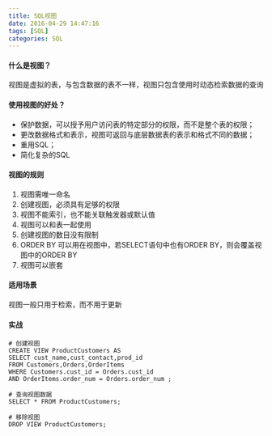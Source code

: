 ```yaml
---
title: SQL视图
date: 2016-04-29 14:47:16
tags: [SQL]
categories: SQL
---
```

#### 什么是视图？
视图是虚拟的表，与包含数据的表不一样，视图只包含使用时动态检索数据的查询
#### 使用视图的好处？
- 保护数据，可以授予用户访问表的特定部分的权限，而不是整个表的权限；
- 更改数据格式和表示，视图可返回与底层数据表的表示和格式不同的数据；
- 重用SQL；
- 简化复杂的SQL

#### 视图的规则
1. 视图需唯一命名
2. 创建视图，必须具有足够的权限
3. 视图不能索引，也不能关联触发器或默认值
4. 视图可以和表一起使用
5. 创建视图的数目没有限制
6. ORDER BY 可以用在视图中，若SELECT语句中也有ORDER BY，则会覆盖视图中的ORDER BY
7. 视图可以嵌套

#### 适用场景
视图一般只用于检索，而不用于更新

#### 实战
```
# 创建视图
CREATE VIEW ProductCustomers AS
SELECT cust_name,cust_contact,prod_id
FROM Customers,Orders,OrderItems
WHERE Customers.cust_id = Orders.cust_id
AND OrderItems.order_num = Orders.order_num ;

# 查询视图数据
SELECT * FROM ProductCustomers;

# 移除视图
DROP VIEW ProductCustomers;
```

